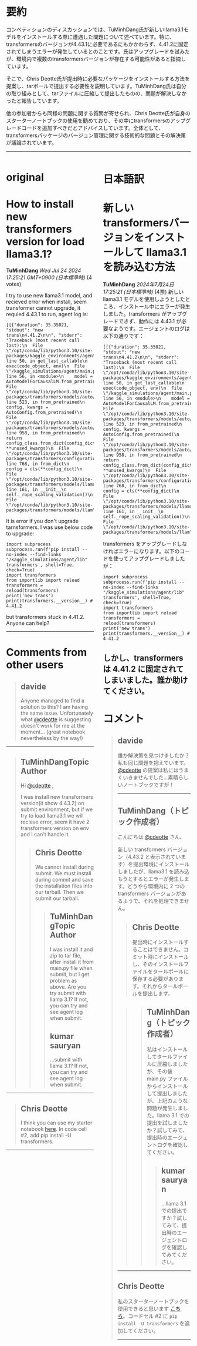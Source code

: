 # 要約 
コンペティションのディスカッションでは、TuMinhDang氏が新しいllama3.1モデルをインストールする際に遭遇した問題について述べています。特に、transformersのバージョンが4.43.1に必要であるにもかかわらず、4.41.2に固定されてしまうエラーが発生しているとのことです。氏はアップグレードを試みたが、環境内で複数のtransformersバージョンが存在する可能性があると指摘しています。

そこで、Chris Deotte氏が提出時に必要なパッケージをインストールする方法を提案し、tarボールで提出する必要性を説明しています。TuMinhDang氏は自分の取り組みとして、tarファイルに圧縮して提出したものの、問題が解決しなかったと報告しています。

他の参加者からも同様の問題に関する質問が寄せられ、Chris Deotte氏が自身のスターターノートブックの使用を勧めており、その中にtransformersのアップグレードコードを追加すべきだとアドバイスしています。全体として、transformersパッケージのバージョン管理に関する技術的な問題とその解決策が議論されています。

---


<style>
.column-left{
  float: left;
  width: 47.5%;
  text-align: left;
}
.column-right{
  float: right;
  width: 47.5%;
  text-align: left;
}
.column-one{
  float: left;
  width: 100%;
  text-align: left;
}
</style>


<div class="column-left">

# original

# How to install new transformers version for load llama3.1?

**TuMinhDang** *Wed Jul 24 2024 17:25:21 GMT+0900 (日本標準時)* (4 votes)

I try to use new llama3.1 model, and recieved error when install, seem transformer cannot upgrade, it requied 4.43.1 to run, agent log is:

```
[[{"duration": 35.35021, "stdout": "new trans\n4.41.2\n\n", "stderr": "Traceback (most recent call last):\n  File \"/opt/conda/lib/python3.10/site-packages/kaggle_environments/agent.py\", line 50, in get_last_callable\n    exec(code_object, env)\n  File \"/kaggle_simulations/agent/main.py\", line 56, in <module>\n    model = AutoModelForCausalLM.from_pretrained(model_id,\n  File \"/opt/conda/lib/python3.10/site-packages/transformers/models/auto/auto_factory.py\", line 523, in from_pretrained\n    config, kwargs = AutoConfig.from_pretrained(\n  File \"/opt/conda/lib/python3.10/site-packages/transformers/models/auto/configuration_auto.py\", line 958, in from_pretrained\n    return config_class.from_dict(config_dict, **unused_kwargs)\n  File \"/opt/conda/lib/python3.10/site-packages/transformers/configuration_utils.py\", line 768, in from_dict\n    config = cls(**config_dict)\n  File \"/opt/conda/lib/python3.10/site-packages/transformers/models/llama/configuration_llama.py\", line 161, in __init__\n    self._rope_scaling_validation()\n  File \"/opt/conda/lib/python3.10/site-packages/transformers/models/llam"}]]

```

It is error if you don't upgrade tarnsformers. I was use below code to upgrade:

```
import subprocess
subprocess.run(f'pip install --no-index --find-links "/kaggle_simulations/agent/lib" transformers', shell=True, check=True)
import transformers
from importlib import reload
transformers = reload(transformers)
print('new trans')
print(transformers.__version__) # 4.41.2

```

but transformers stuck in 4.41.2. Anyone can help?



---

 # Comments from other users

> ## davide
> 
> Anyone managed to find a solution to this? I am having the same issue. Unfortunately what [@cdeotte](https://www.kaggle.com/cdeotte) is suggesting doesn't work for me at the moment… (great notebook nevertheless by the way!)
> 
> 
> 


---

> ## TuMinhDangTopic Author
> 
> Hi [@cdeotte](https://www.kaggle.com/cdeotte) ,
> 
> I was install new transformers version(it show 4.43.2) on submit environment, but if we try to load llama3.1 we will recieve error, seem it have 2 transformers version on env and I can't handle it.
> 
> 
> 
> > ## Chris Deotte
> > 
> > We cannot install during submit. We must install during commit and save the installation files into our tarball. Then we submit our tarball.
> > 
> > 
> > 
> > > ## TuMinhDangTopic Author
> > > 
> > > I was install it and zip to tar file, after install it from main.py file when submit, but I get problem as above. Are you try submit with llama 3.1? If not, you can try and see agent log when submit.
> > > 
> > > 
> > > 
> > > ## kumar sauryan
> > > 
> > > …submit with llama 3.1? If not, you can try and see agent log when submit.
> > > 
> > > 
> > > 


---

> ## Chris Deotte
> 
> I think you can use my starter notebook [here](https://www.kaggle.com/code/cdeotte/starter-code-for-llama-8b-llm-lb-0-750). In code cell #2, add pip install -U transformers.
> 
> 
> 


---



</div>
<div class="column-right">

# 日本語訳

# 新しいtransformersバージョンをインストールして llama3.1 を読み込む方法
**TuMinhDang** *2024年7月24日 17:25:21 (日本標準時)* (4票)
新しい llama3.1 モデルを使用しようとしたところ、インストール中にエラーが発生しました。transformers がアップグレードできず、動作には 4.43.1 が必要なようです。エージェントのログは以下の通りです：
```
[[{"duration": 35.35021, "stdout": "new trans\n4.41.2\n\n", "stderr": "Traceback (most recent call last):\n  File \"/opt/conda/lib/python3.10/site-packages/kaggle_environments/agent.py\", line 50, in get_last_callable\n    exec(code_object, env)\n  File \"/kaggle_simulations/agent/main.py\", line 56, in <module>\n    model = AutoModelForCausalLM.from_pretrained(model_id,\n  File \"/opt/conda/lib/python3.10/site-packages/transformers/models/auto/auto_factory.py\", line 523, in from_pretrained\n    config, kwargs = AutoConfig.from_pretrained(\n  File \"/opt/conda/lib/python3.10/site-packages/transformers/models/auto/configuration_auto.py\", line 958, in from_pretrained\n    return config_class.from_dict(config_dict, **unused_kwargs)\n  File \"/opt/conda/lib/python3.10/site-packages/transformers/configuration_utils.py\", line 768, in from_dict\n    config = cls(**config_dict)\n  File \"/opt/conda/lib/python3.10/site-packages/transformers/models/llama/configuration_llama.py\", line 161, in __init__\n    self._rope_scaling_validation()\n  File \"/opt/conda/lib/python3.10/site-packages/transformers/models/llam"}]]
```
transformers をアップグレードしなければエラーになります。以下のコードを使ってアップグレードしましたが：
```
import subprocess
subprocess.run(f'pip install --no-index --find-links "/kaggle_simulations/agent/lib" transformers', shell=True, check=True)
import transformers
from importlib import reload
transformers = reload(transformers)
print('new trans')
print(transformers.__version__) # 4.41.2
```
しかし、transformers は 4.41.2 に固定されてしまいました。誰か助けてください。
---
 # コメント
> ## davide
> 
> 誰か解決策を見つけましたか？私も同じ問題を抱えています。[@cdeotte](https://www.kaggle.com/cdeotte) の提案は私にはうまくいきませんでした…素晴らしいノートブックですが！
> 
> ---
> ## TuMinhDang（トピック作成者）
> 
> こんにちは [@cdeotte](https://www.kaggle.com/cdeotte) さん、
> 
> 新しい transformers バージョン（4.43.2 と表示されています）を提出環境にインストールしましたが、llama3.1 を読み込もうとするとエラーが発生します。どうやら環境内に 2 つの transformers バージョンがあるようで、それを処理できません。
> 
> > ## Chris Deotte
> > 
> > 提出時にインストールすることはできません。コミット時にインストールし、そのインストールファイルをタールボールに保存する必要があります。それからタールボールを提出します。
> 
> > > ## TuMinhDang（トピック作成者）
> > > 
> > > 私はインストールしてタールファイルに圧縮しましたが、その後 main.py ファイルからインストールして提出しましたが、上記のような問題が発生しました。llama 3.1 での提出を試しましたか？試してみて、提出時のエージェントログを確認してください。
> > > 
> > > > ## kumar sauryan
> > > > …llama 3.1 での提出ですか？試してみて、提出時のエージェントログを確認してみてください。
> > 
> ---
> ## Chris Deotte
> 
> 私のスターターノートブックを使用できると思います [こちら](https://www.kaggle.com/code/cdeotte/starter-code-for-llama-8b-llm-lb-0-750)。コードセル #2 に `pip install -U transformers` を追加してください。
> 
> ---


</div>